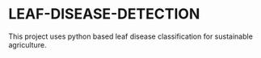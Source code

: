 # LEAF-DISEASE-DETECTION

This project uses python based leaf disease classification for sustainable agriculture. 
